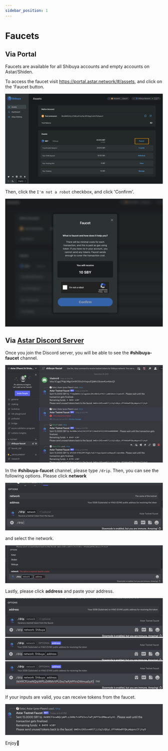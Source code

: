 ```yaml
---
sidebar_position: 1
---
```


# Faucets

## Via Portal

Faucets are available for all Shibuya accounts and empty accounts on Astar/Shiden.

To access the faucet visit <https://portal.astar.network/#/assets>, and click on the 'Faucet button.

![1](img/1.png)

Then, click the `I'm not a robot` checkbox, and click 'Confirm'.

![2](img/2.png)

## Via [Astar Discord Server](https://discord.com/invite/kvRRnvBbQn)

Once you join the Discord server, you will be able to see the **#shibuya-faucet** channel.

![3](img/3.png)

In the **#shibuya-faucet** channel, please type `/drip`. Then, you can see the following options. Please click **network**

![4](img/4.png)

and select the network.

![5](img/5.png)

Lastly, please click **address** and paste your address.

![6](img/6.png)
![7](img/7.png)
![8](img/8.png)

If your inputs are valid, you can receive tokens from the faucet.

![9](img/9.png)

Enjoy🚀
